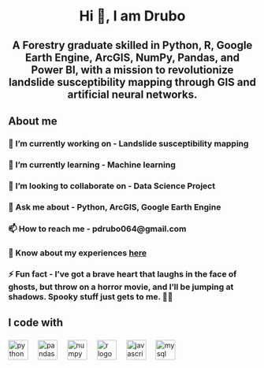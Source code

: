 <h1 align="center">Hi 👋, I am Drubo</h1>

###

<h2 align="center">A Forestry graduate skilled in Python, R, Google Earth Engine, ArcGIS, NumPy, Pandas, and Power BI, with a mission to revolutionize landslide susceptibility mapping through GIS and artificial neural networks.</h2>

###

<h2 align="left">About me</h2>

###

<div align="left">
<h3>🔭 I’m currently working on -  Landslide susceptibility mapping</h3>
<h3>🌱 I’m currently learning - Machine learning</h3>
<h3>👯 I’m looking to collaborate on - Data Science Project</h3>
<h3>💬 Ask me about - Python, ArcGIS, Google Earth Engine</h3>
<h3>📫 How to reach me - pdrubo064@gmail.com</h3>
<h3>📄 Know about my experiences <a href="https://drive.google.com/file/d/1rMZ3FE4JoRj0sHiwUPE0mRbp7ss8TKlg/view?usp=sharing">here</a></h3>
<h3>⚡ Fun fact - I’ve got a brave heart that laughs in the face of ghosts, but throw on a horror movie, and I’ll be jumping at shadows. Spooky stuff just gets to me. 🎃💀</h3>
</div>

###

<h2 align="left">I code with</h2>

###

<div align="left">
  <img src="https://skillicons.dev/icons?i=py" height="40" alt="python logo"  />
  <img width="12" />
  <img src="https://img.shields.io/badge/pandas-150458?logo=pandas&logoColor=white&style=for-the-badge" height="40" alt="pandas logo"  />
  <img width="12" />
  <img src="https://img.shields.io/badge/NumPy-013243?logo=numpy&logoColor=white&style=for-the-badge" height="40" alt="numpy logo"  />
  <img width="12" />
  <img src="https://skillicons.dev/icons?i=r" height="40" alt="r logo"  />
  <img width="12" />
  <img src="https://cdn.jsdelivr.net/gh/devicons/devicon/icons/javascript/javascript-original.svg" height="40" alt="javascript logo"  />
  <img width="12" />
  <img src="https://skillicons.dev/icons?i=mysql" height="40" alt="mysql logo"  />
</div>

###
